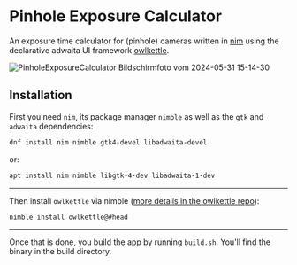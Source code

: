 # Pinhole Exposure Calculator

An exposure time calculator for (pinhole) cameras written in [nim](https://nim-lang.org/) using the declarative adwaita UI framework [owlkettle](https://can-lehmann.github.io/owlkettle/README.html).

![PinholeExposureCalculator Bildschirmfoto vom 2024-05-31 15-14-30](https://github.com/nylki/Pinhole-Exposure-Calculator/assets/1710598/933d8f92-73fc-48fc-a010-d1153a10010f)


## Installation

First you need `nim`, its package manager `nimble` as well as the `gtk` and `adwaita` dependencies:

```.sh
dnf install nim nimble gtk4-devel libadwaita-devel
```

or:

```.sh
apt install nim nimble libgtk-4-dev libadwaita-1-dev
```

-------------------------

Then install `owlkettle` via nimble ([more details in the owlkettle repo](https://can-lehmann.github.io/owlkettle/docs/installation.html)):

```.sh
nimble install owlkettle@#head
```

-------------------------

Once that is done, you build the app by running `build.sh`. You'll find the binary in the build directory.
